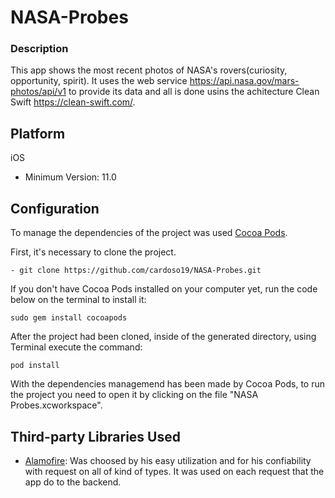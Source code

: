 # NASA-Probes
### Description
This app shows the most recent photos of NASA's rovers(curiosity, opportunity, spirit). It uses the web service https://api.nasa.gov/mars-photos/api/v1 to provide its data and all is done usins the achitecture Clean Swift https://clean-swift.com/.

## Platform
iOS
- Minimum Version: 11.0

## Configuration
To manage the dependencies of the project was used [Cocoa Pods](https://cocoapods.org/).

First, it's necessary to clone the project.

`- git clone https://github.com/cardoso19/NASA-Probes.git`

If you don't have Cocoa Pods installed on your computer yet, run the code below on the terminal to install it:

`sudo gem install cocoapods`

After the project had been cloned, inside of the generated directory, using Terminal execute the command:

`pod install`

With the dependencies managemend has been made by Cocoa Pods, to run the project you need to open it by clicking on the file "NASA Probes.xcworkspace".

## Third-party Libraries Used
- [Alamofire](https://github.com/Alamofire/Alamofire): Was choosed by his easy utilization and for his confiability with request on all of kind of types. It was used on each request that the app do to the backend.
